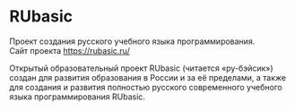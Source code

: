# RUbasic

Проект создания русского учебного языка программирования.  
Сайт проекта https://rubasic.ru/  
  
Открытый образовательный проект RUbasic (читается «ру-бэйсик») создан для развития образования в России и за её пределами, а также для создания и развития полностью русского современного учебного языка программирования RUbasic.  
 
